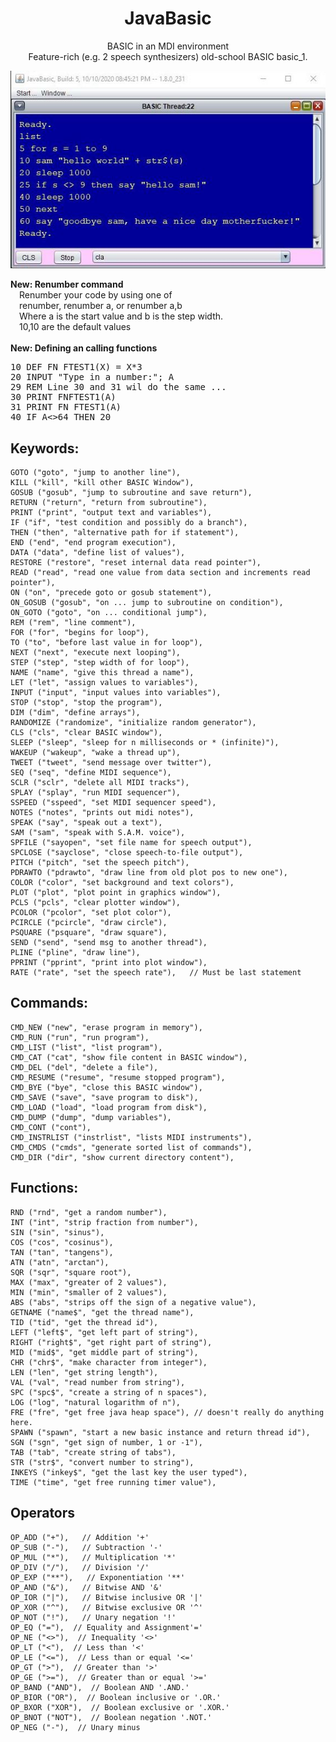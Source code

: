 <div align="center">

# JavaBasic
BASIC in an MDI environment<br>
Feature-rich (e.g. 2 speech synthesizers) old-school BASIC basic_1.


![Alt text](javabasic.jpg?raw=true "Title")

</div>

**New: Renumber command**<br>
&emsp;Renumber your code by using one of<br>
&emsp;renumber, renumber a, or renumber a,b<br>
&emsp;Where a is the start value and b is the step width.<br>
&emsp;10,10 are the default values
<br><br>
**New: Defining an calling functions**
<pre>
10 DEF FN FTEST1(X) = X*3
20 INPUT "Type in a number:"; A
29 REM Line 30 and 31 wil do the same ...
30 PRINT FNFTEST1(A)
31 PRINT FN FTEST1(A)
40 IF A<>64 THEN 20
</pre>


Keywords:
--------
    GOTO ("goto", "jump to another line"),
    KILL ("kill", "kill other BASIC Window"),
    GOSUB ("gosub", "jump to subroutine and save return"),
    RETURN ("return", "return from subroutine"),
    PRINT ("print", "output text and variables"),
    IF ("if", "test condition and possibly do a branch"),
    THEN ("then", "alternative path for if statement"),
    END ("end", "end program execution"),
    DATA ("data", "define list of values"),
    RESTORE ("restore", "reset internal data read pointer"),
    READ ("read", "read one value from data section and increments read pointer"),
    ON ("on", "precede goto or gosub statement"),
    ON_GOSUB ("gosub", "on ... jump to subroutine on condition"),
    ON_GOTO ("goto", "on ... conditional jump"),
    REM ("rem", "line comment"),
    FOR ("for", "begins for loop"),
    TO ("to", "before last value in for loop"),
    NEXT ("next", "execute next looping"),
    STEP ("step", "step width of for loop"),
    NAME ("name", "give this thread a name"),
    LET ("let", "assign values to variables"),
    INPUT ("input", "input values into variables"),
    STOP ("stop", "stop the program"),
    DIM ("dim", "define arrays"),
    RANDOMIZE ("randomize", "initialize random generator"),
    CLS ("cls", "clear BASIC window"),
    SLEEP ("sleep", "sleep for n milliseconds or * (infinite)"),
    WAKEUP ("wakeup", "wake a thread up"),
    TWEET ("tweet", "send message over twitter"),
    SEQ ("seq", "define MIDI sequence"),
    SCLR ("sclr", "delete all MIDI tracks"),
    SPLAY ("splay", "run MIDI sequencer"),
    SSPEED ("sspeed", "set MIDI sequencer speed"),
    NOTES ("notes", "prints out midi notes"),
    SPEAK ("say", "speak out a text"),
    SAM ("sam", "speak with S.A.M. voice"),
    SPFILE ("sayopen", "set file name for speech output"),
    SPCLOSE ("sayclose", "close speech-to-file output"),
    PITCH ("pitch", "set the speech pitch"),
    PDRAWTO ("pdrawto", "draw line from old plot pos to new one"),
    COLOR ("color", "set background and text colors"),
    PLOT ("plot", "plot point in graphics window"),
    PCLS ("pcls", "clear plotter window"),
    PCOLOR ("pcolor", "set plot color"),
    PCIRCLE ("pcircle", "draw circle"),
    PSQUARE ("psquare", "draw square"),
    SEND ("send", "send msg to another thread"),
    PLINE ("pline", "draw line"),
    PPRINT ("pprint", "print into plot window"),
    RATE ("rate", "set the speech rate"),   // Must be last statement

Commands:
---------
    CMD_NEW ("new", "erase program in memory"),
    CMD_RUN ("run", "run program"),
    CMD_LIST ("list", "list program"),
    CMD_CAT ("cat", "show file content in BASIC window"),
    CMD_DEL ("del", "delete a file"),
    CMD_RESUME ("resume", "resume stopped program"),
    CMD_BYE ("bye", "close this BASIC window"),
    CMD_SAVE ("save", "save program to disk"),
    CMD_LOAD ("load", "load program from disk"),
    CMD_DUMP ("dump", "dump variables"),
    CMD_CONT ("cont"),
    CMD_INSTRLIST ("instrlist", "lists MIDI instruments"),
    CMD_CMDS ("cmds", "generate sorted list of commands"),
    CMD_DIR ("dir", "show current directory content"),

Functions:
----------
    RND ("rnd", "get a random number"),
    INT ("int", "strip fraction from number"),
    SIN ("sin", "sinus"),
    COS ("cos", "cosinus"),
    TAN ("tan", "tangens"),
    ATN ("atn", "arctan"),
    SQR ("sqr", "square root"),
    MAX ("max", "greater of 2 values"),
    MIN ("min", "smaller of 2 values"),
    ABS ("abs", "strips off the sign of a negative value"),
    GETNAME ("name$", "get the thread name"),
    TID ("tid", "get the thread id"),
    LEFT ("left$", "get left part of string"),
    RIGHT ("right$", "get right part of string"),
    MID ("mid$", "get middle part of string"),
    CHR ("chr$", "make character from integer"),
    LEN ("len", "get string length"),
    VAL ("val", "read number from string"),
    SPC ("spc$", "create a string of n spaces"),
    LOG ("log", "natural logarithm of n"),
    FRE ("fre", "get free java heap space"), // doesn't really do anything here.
    SPAWN ("spawn", "start a new basic instance and return thread id"),
    SGN ("sgn", "get sign of number, 1 or -1"),
    TAB ("tab", "create string of tabs"),
    STR ("str$", "convert number to string"),
    INKEYS ("inkey$", "get the last key the user typed"),
    TIME ("time", "get free running timer value"),

Operators
---------
    OP_ADD ("+"),   // Addition '+'
    OP_SUB ("-"),   // Subtraction '-'
    OP_MUL ("*"),   // Multiplication '*'
    OP_DIV ("/"),   // Division '/'
    OP_EXP ("**"),   // Exponentiation '**'
    OP_AND ("&"),   // Bitwise AND '&'
    OP_IOR ("|"),   // Bitwise inclusive OR '|'
    OP_XOR ("^"),   // Bitwise exclusive OR '^'
    OP_NOT ("!"),   // Unary negation '!'
    OP_EQ ("="),  // Equality and Assignment'='
    OP_NE ("<>"),  // Inequality '<>'
    OP_LT ("<"),  // Less than '<'
    OP_LE ("<="),  // Less than or equal '<='
    OP_GT (">"),  // Greater than '>'
    OP_GE (">="),  // Greater than or equal '>='
    OP_BAND ("AND"),  // Boolean AND '.AND.'
    OP_BIOR ("OR"),  // Boolean inclusive or '.OR.'
    OP_BXOR ("XOR"),  // Boolean exclusive or '.XOR.'
    OP_BNOT ("NOT"),  // Boolean negation '.NOT.'
    OP_NEG ("-"),  // Unary minus

